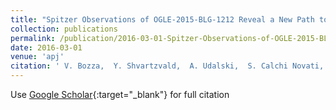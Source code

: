 ```yaml
---
title: "Spitzer Observations of OGLE-2015-BLG-1212 Reveal a New Path toward Breaking Strong Microlens Degeneracies"
collection: publications
permalink: /publication/2016-03-01-Spitzer-Observations-of-OGLE-2015-BLG-1212-Reveal-a-New-Path-toward-Breaking-Strong-Microlens-Degeneracies
date: 2016-03-01
venue: 'apj'
citation: ' V. Bozza,  Y. Shvartzvald,  A. Udalski,  S. Calchi Novati,  I. Bond,  C. Han,  M. Hundertmark,  R. Poleski,  M. Pawlak,  M. Szymański,  J. Skowron,  P. Mróz,  S. Kozłowski,  Ł. Wyrzykowski,  P. Pietrukowicz,  I. Soszyński,  K. Ulaczyk,  C. Beichman,  G. Bryden,  S. Carey,  M. Fausnaugh,  B. Gaudi,  A. Gould,  C. Henderson,  R. Pogge,  B. Wibking,  J. Yee,  W. Zhu,  F. Abe,  Y. Asakura,  R. Barry,  D. Bennett,  A. Bhattacharya,  M. Donachie,  M. Freeman,  A. Fukui,  Y. Hirao,  K. Inayama,  Y. Itow,  N. Koshimoto,  M. Li,  C. Ling,  K. Masuda,  Y. Matsubara,  Y. Muraki,  M. Nagakane,  T. Nishioka,  K. Ohnishi,  H. Oyokawa,  N. Rattenbury,  To. Saito,  A. Sharan,  D. Sullivan,  T. Sumi,  D. Suzuki,  P. Tristram,  Y. Wakiyama,  A. Yonehara,  J. Choi,  H. Park,  Y. Jung,  I. Shin,  M. Albrow,  B. Park,  S. Kim,  C. Lee,  S. Cha,  D. Kim,  Y. Lee,  M. Dominik,  U. Jørgensen,  M. Andersen,  D. Bramich,  M. Burgdorf,  S. Ciceri,  G. D&apos;Ago,  D. Evans,  R. Figuera Jaimes,  S. Gu,  T. Hinse,  N. Kains,  E. Kerins,  H. Korhonen,  M. Kuffmeier,  L. Mancini,  A. Popovas,  M. Rabus,  S. Rahvar,  R. Rasmussen,  G. Scarpetta,  J. Skottfelt,  C. Snodgrass,  J. Southworth,  J. Surdej,  E. Unda-Sanzana,  C. von Essen,  Y. Wang,  O. Wertz,  D. Maoz,  M. Friedmann,  S. Kaspi, &quot;Spitzer Observations of OGLE-2015-BLG-1212 Reveal a New Path toward Breaking Strong Microlens Degeneracies.&quot; apj, 2016.'
---
```

Use [Google Scholar](https://scholar.google.com/scholar?q=Spitzer+Observations+of+OGLE+2015+BLG+1212+Reveal+a+New+Path+toward+Breaking+Strong+Microlens+Degeneracies){:target="_blank"} for full citation